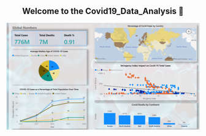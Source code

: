 <div align="center">
  
## Welcome to the Covid19_Data_Analysis 👋

</a>
<p>
  <img src="https://raw.githubusercontent.com/sandhuhardeep67/covid19-data-analysis/main/images/image1.png">
</p>
